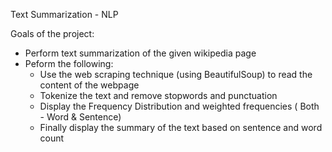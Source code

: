 Text Summarization - NLP

Goals of the project:
- Perform text summarization of the given wikipedia page
- Peform the following:
	- Use the web scraping technique (using BeautifulSoup) to read the content of the webpage
	- Tokenize the text and remove stopwords and punctuation
	- Display the Frequency Distribution and weighted frequencies ( Both - Word & Sentence)
	- Finally display the summary of the text based on sentence and word count
	


  




